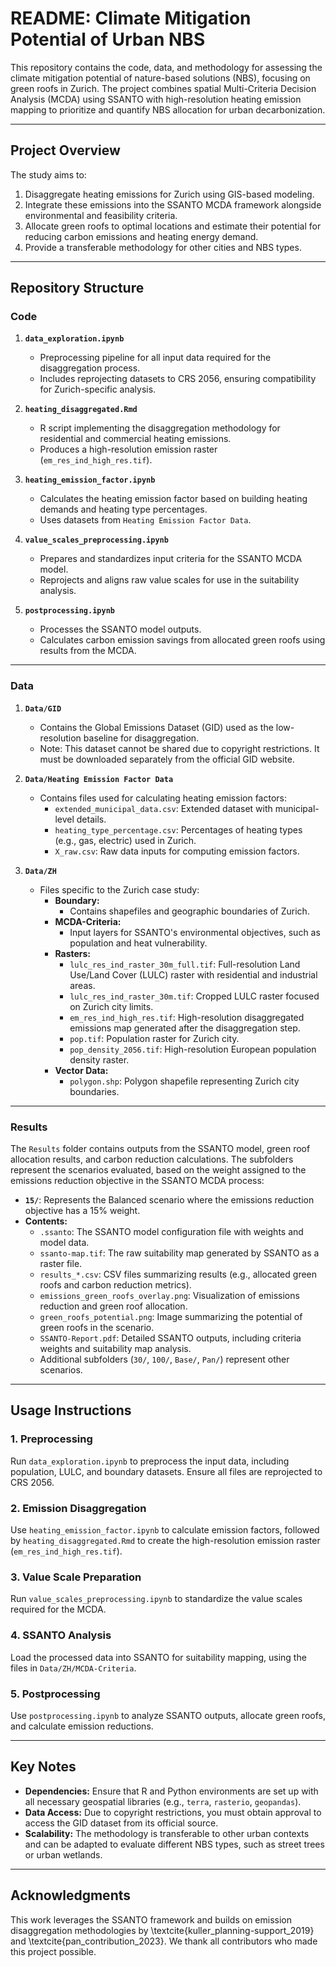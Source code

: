 # **README: Climate Mitigation Potential of Urban NBS**

This repository contains the code, data, and methodology for assessing the climate mitigation potential of nature-based solutions (NBS), focusing on green roofs in Zurich. The project combines spatial Multi-Criteria Decision Analysis (MCDA) using SSANTO with high-resolution heating emission mapping to prioritize and quantify NBS allocation for urban decarbonization.

---

## **Project Overview**
The study aims to:
1. Disaggregate heating emissions for Zurich using GIS-based modeling.
2. Integrate these emissions into the SSANTO MCDA framework alongside environmental and feasibility criteria.
3. Allocate green roofs to optimal locations and estimate their potential for reducing carbon emissions and heating energy demand.
4. Provide a transferable methodology for other cities and NBS types.

---

## **Repository Structure**
### **Code**
1. **`data_exploration.ipynb`**
   - Preprocessing pipeline for all input data required for the disaggregation process.
   - Includes reprojecting datasets to CRS 2056, ensuring compatibility for Zurich-specific analysis.

2. **`heating_disaggregated.Rmd`**
   - R script implementing the disaggregation methodology for residential and commercial heating emissions.
   - Produces a high-resolution emission raster (`em_res_ind_high_res.tif`).

3. **`heating_emission_factor.ipynb`**
   - Calculates the heating emission factor based on building heating demands and heating type percentages.
   - Uses datasets from `Heating Emission Factor Data`.

4. **`value_scales_preprocessing.ipynb`**
   - Prepares and standardizes input criteria for the SSANTO MCDA model.
   - Reprojects and aligns raw value scales for use in the suitability analysis.

5. **`postprocessing.ipynb`**
   - Processes the SSANTO model outputs.
   - Calculates carbon emission savings from allocated green roofs using results from the MCDA.

---

### **Data**
1. **`Data/GID`**
   - Contains the Global Emissions Dataset (GID) used as the low-resolution baseline for disaggregation.
   - Note: This dataset cannot be shared due to copyright restrictions. It must be downloaded separately from the official GID website.

2. **`Data/Heating Emission Factor Data`**
   - Contains files used for calculating heating emission factors:
     - `extended_municipal_data.csv`: Extended dataset with municipal-level details.
     - `heating_type_percentage.csv`: Percentages of heating types (e.g., gas, electric) used in Zurich.
     - `X_raw.csv`: Raw data inputs for computing emission factors.

3. **`Data/ZH`**
   - Files specific to the Zurich case study:
     - **Boundary:**
       - Contains shapefiles and geographic boundaries of Zurich.
     - **MCDA-Criteria:**
       - Input layers for SSANTO's environmental objectives, such as population and heat vulnerability.
     - **Rasters:**
       - `lulc_res_ind_raster_30m_full.tif`: Full-resolution Land Use/Land Cover (LULC) raster with residential and industrial areas.
       - `lulc_res_ind_raster_30m.tif`: Cropped LULC raster focused on Zurich city limits.
       - `em_res_ind_high_res.tif`: High-resolution disaggregated emissions map generated after the disaggregation step.
       - `pop.tif`: Population raster for Zurich city.
       - `pop_density_2056.tif`: High-resolution European population density raster.
     - **Vector Data:**
       - `polygon.shp`: Polygon shapefile representing Zurich city boundaries.

---

### **Results**
The `Results` folder contains outputs from the SSANTO model, green roof allocation results, and carbon reduction calculations. The subfolders represent the scenarios evaluated, based on the weight assigned to the emissions reduction objective in the SSANTO MCDA process:
- **`15/`**: Represents the Balanced scenario where the emissions reduction objective has a 15% weight.
- **Contents:**
  - `.ssanto`: The SSANTO model configuration file with weights and model data.
  - `ssanto-map.tif`: The raw suitability map generated by SSANTO as a raster file.
  - `results_*.csv`: CSV files summarizing results (e.g., allocated green roofs and carbon reduction metrics).
  - `emissions_green_roofs_overlay.png`: Visualization of emissions reduction and green roof allocation.
  - `green_roofs_potential.png`: Image summarizing the potential of green roofs in the scenario.
  - `SSANTO-Report.pdf`: Detailed SSANTO outputs, including criteria weights and suitability map analysis.
  - Additional subfolders (`30/`, `100/`, `Base/`, `Pan/`) represent other scenarios.

---

## **Usage Instructions**
### **1. Preprocessing**
Run `data_exploration.ipynb` to preprocess the input data, including population, LULC, and boundary datasets. Ensure all files are reprojected to CRS 2056.

### **2. Emission Disaggregation**
Use `heating_emission_factor.ipynb` to calculate emission factors, followed by `heating_disaggregated.Rmd` to create the high-resolution emission raster (`em_res_ind_high_res.tif`).

### **3. Value Scale Preparation**
Run `value_scales_preprocessing.ipynb` to standardize the value scales required for the MCDA.

### **4. SSANTO Analysis**
Load the processed data into SSANTO for suitability mapping, using the files in `Data/ZH/MCDA-Criteria`.

### **5. Postprocessing**
Use `postprocessing.ipynb` to analyze SSANTO outputs, allocate green roofs, and calculate emission reductions.

---

## **Key Notes**
- **Dependencies:** Ensure that R and Python environments are set up with all necessary geospatial libraries (e.g., `terra`, `rasterio`, `geopandas`).
- **Data Access:** Due to copyright restrictions, you must obtain approval to access the GID dataset from its official source.
- **Scalability:** The methodology is transferable to other urban contexts and can be adapted to evaluate different NBS types, such as street trees or urban wetlands.

---

## **Acknowledgments**
This work leverages the SSANTO framework and builds on emission disaggregation methodologies by \textcite{kuller_planning-support_2019} and \textcite{pan_contribution_2023}. We thank all contributors who made this project possible.  
